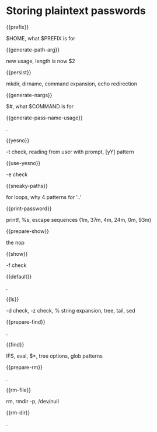 # Storing plaintext passwords

{{prefix}}

$HOME, what $PREFIX is for

{{generate-path-arg}}

new usage, length is now $2

{{persist}}

mkdir, dirname, command expansion, echo redirection

{{generate-nargs}}

$#, what $COMMAND is for

{{generate-pass-name-usage}}

.

{{yesno}}

-t check, reading from user with prompt, [yY] pattern

{{use-yesno}}

-e check

{{sneaky-paths}}

for loops, why 4 patterns for '..'

{{print-password}}

printf, %s, escape sequences (1m, 37m, 4m, 24m, 0m, 93m)

{{prepare-show}}

the nop

{{show}}

-f check

{{default}}

.

{{ls}}

-d check, -z check, % string expansion, tree, tail, sed

{{prepare-find}}

.

{{find}}

IFS, eval, $*, tree options, glob patterns

{{prepare-rm}}

.

{{rm-file}}

rm, rmdir -p, /dev/null

{{rm-dir}}

.

